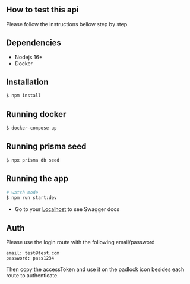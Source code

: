 ## How to test this api

Please follow the instructions bellow step by step.

## Dependencies

- Nodejs 16+
- Docker

## Installation

```bash
$ npm install
```

## Running docker

```bash
$ docker-compose up
```

## Running prisma seed

```bash
$ npx prisma db seed
```

## Running the app

```bash
# watch mode
$ npm run start:dev
```

- Go to your [Localhost](http://localhost:3000/api#/) to see Swagger docs

## Auth

Please use the login route with the following email/password

```
email: test@test.com
password: pass1234
```

Then copy the accessToken and use it on the padlock icon besides each route to authenticate.
